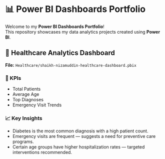 # 📊 Power BI Dashboards Portfolio

Welcome to my **Power BI Dashboards Portfolio**!  
This repository showcases my data analytics projects created using **Power BI**.

## 🏥 Healthcare Analytics Dashboard
**File:** `Healthcare/shaikh-nizamuddin-healthcare-dashboard.pbix`

### 🔑 KPIs
- Total Patients
- Average Age
- Top Diagnoses
- Emergency Visit Trends

### 📈 Key Insights
- Diabetes is the most common diagnosis with a high patient count.
- Emergency visits are frequent — suggests a need for preventive care programs.
- Certain age groups have higher hospitalization rates — targeted interventions recommended.
